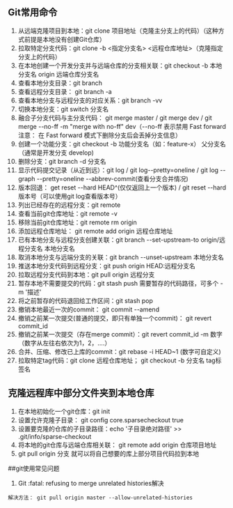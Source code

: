 ## Git常用命令

1. 从远端克隆项目到本地：git clone 项目地址（克隆主分支上的代码）（这种方式前提是本地没有创建Git仓库）
2. 拉取特定分支代码：git clone -b <指定分支名> <远程仓库地址>（克隆指定分支上的代码）
3. 在本地创建一个开发分支并与远端仓库的分支相关联：git checkout -b 本地分支名 origin 远端仓库分支名
4. 查看本地分支目录：git branch
5. 查看远程分支目录： git branch -a
6. 查看本地分支与远程分支的对应关系：git branch -vv
7. 切换本地分支：git switch 分支名
8. 融合子分支代码与主分支代码： git merge master / git merge dev / git merge --no-ff -m "merge with no-ff" dev（--no-ff 表示禁用 Fast forward 注意： 在 Fast forward 模式下删除分支后会丢掉分支信息）
9. 创建一个功能分支：git checkout -b 功能分支名（如：feature-x） 父分支名（通常是开发分支 develop)
10. 删除分支：git branch -d 分支名
11. 显示代码提交记录（从近到远）：git log / git log--pretty=oneline / git log --graph --pretty=oneline --abbrev-commit(查看分支合并情况)
12. 版本回退： get reset --hard HEAD^(仅仅返回上一个版本) / git reset --hard 版本号（可以使用git log查看版本号）
13. 列出已经存在的远程分支：git remote
14. 查看当前git仓库地址：git remote -v
15. 移除当前git仓库地址：git remote rm origin
16. 添加远程仓库地址： git remote add origin 远程仓库地址
17. 已有本地分支与远程分支创建关联：git branch --set-upstream-to origin/远程分支名 本地分支名  
18. 取消本地分支与远端分支的关联：git branch --unset-upstream 本地分支名 
19. 推送本地分支代码到远程分支：git push origin HEAD:远程分支名
20. 拉取远程分支代码到本地：git pull origin 远程分支
21. 暂存本地不需要提交的代码：git stash push 需要暂存的代码路径，可多个 -m '描述'  
22. 将之前暂存的代码退回给工作区间：git stash pop 
23. 撤销本地最近一次的commit： git commit --amend
24. 撤销之前某一次提交(普通的提交，即只有单独一个commit)： git revert  commit_id
25. 撤销之前某一次提交（存在merge commit）：git revert  commit_id -m 数字（数字从左往右依次为1，2，....）
26. 合并、压缩、修改已上库的commit：git rebase -i HEAD~1 (数字可自定义)
27. 拉取特定tag代码：git clone 远程仓库地址； git checkout -b 分支名 tag标签名

## 克隆远程库中部分文件夹到本地仓库

1. 在本地初始化一个git仓库：git init
2. 设置允许克隆子目录： git config core.sparsecheckout true
3. 设置要克隆的仓库的子目录路径：echo '子目录绝对路径' >> .git/info/sparse-checkout
4. 将本地的git仓库与远端仓库相关联： git remote add origin 仓库项目地址
5. git pull origin 分支  就可以将自己想要的库上部分项目代码拉到本地



##git使用常见问题

1. Git :fatal: refusing to merge unrelated histories解决

```
解决方法： git pull origin master --allow-unrelated-histories
```



